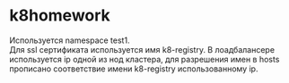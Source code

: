 # k8homework
Используется namespace test1.  
Для ssl сертификата используется имя k8-registry.
В лоадбалансере используется ip одной из нод кластера, для разрешения имен в hosts прописано соответствие имени k8-registry использованному ip.

